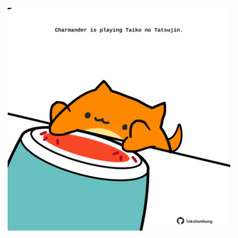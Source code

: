 <!-- built at 12/05/2022, 23:00:57 UTC -->
<p align="center">
  <img width="500" height="500" src="./ReadmeImage.svg">
</p>
